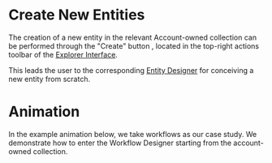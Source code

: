 # Create New Entities

The creation of a new entity in the relevant Account-owned collection can be performed through the "Create" button <i class="zmdi zmdi-plus-circle-o zmdi-hc-border"></i>, located in the top-right actions toolbar of the [Explorer Interface](../ui/explorer.md#action-related-components).

This leads the user to the corresponding  [Entity Designer](../ui/designer.md) for conceiving a new entity from scratch. 

# Animation 

In the example animation below, we take workflows as our case study. We demonstrate how to enter the Workflow Designer starting from the account-owned collection.

<img data-gifffer="/images/create-new-workflow.gif" />
